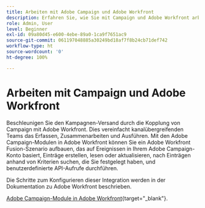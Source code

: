 ```yaml
---
title: Arbeiten mit Adobe Campaign und Adobe Workfront
description: Erfahren Sie, wie Sie mit Campaign und Adobe Workfront arbeiten können
role: Admin, User
level: Beginner
exl-id: 09a80d45-e600-4ebe-89a0-1ca9f7651ac9
source-git-commit: 061197048885a30249bd18af7f8b24cb71def742
workflow-type: ht
source-wordcount: '0'
ht-degree: 100%

---
```


# Arbeiten mit Campaign und Adobe Workfront

Beschleunigen Sie den Kampagnen-Versand durch die Kopplung von Campaign mit Adobe Workfront. Dies vereinfacht kanalübergreifenden Teams das Erfassen, Zusammenarbeiten und Ausführen. Mit den Adobe Campaign-Modulen in Adobe Workfront können Sie ein Adobe Workfront Fusion-Szenario aufbauen, das auf Ereignissen in Ihrem Adobe Campaign-Konto basiert, Einträge erstellen, lesen oder aktualisieren, nach Einträgen anhand von Kriterien suchen, die Sie festgelegt haben, und benutzerdefinierte API-Aufrufe durchführen.


Die Schritte zum Konfigurieren dieser Integration werden in der Dokumentation zu Adobe Workfront beschrieben.


[Adobe Campaign-Module in Adobe Workfront](https://experienceleague.adobe.com/docs/workfront/using/adobe-workfront-fusion/fusion-apps-and-modules/adobe-campaign-classic-connector.html?lang=de){target="_blank"}.
